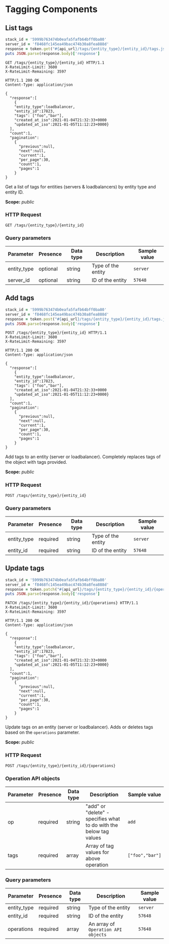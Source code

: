 # Tagging Components

## List tags

```ruby
stack_id = '5999b763474b0eafa5fafb64bff0ba80'
server_id = 'f8468fc145ea49bac474b30a8fea888d'
response = token.get("#{api_url}/tags/{entity_type}/{entity_id}/tags.json")
puts JSON.parse(response.body)['response']
```

```http
GET /tags/{entity_type}/{entity_id} HTTP/1.1
X-RateLimit-Limit: 3600
X-RateLimit-Remaining: 3597
```

```http
HTTP/1.1 200 OK
Content-Type: application/json

{
  "response":[
    {
	"entity_type":loadbalancer,                    
	"entity_id":17823,                      
	"tags": ["foo","bar"],
	"created_at_iso":2021-01-04T21:32:33+0000
	"updated_at_iso":2021-01-05T11:12:23+0000}
  ],
  "count":1,
  "pagination":
    {
      "previous":null,
      "next":null,
      "current":1,
      "per_page":30,
      "count":1,
      "pages":1
    }
}
```

Get a list of tags for entities (servers & loadbalancers) by entity type and entity ID.

<aside class="notice">
<b>Scope:</b> <i>public</i>
</aside>

### HTTP Request

`GET /tags/{entity_type}/{entity_id}`

### Query parameters

Parameter | Presence | Data type | Description |  Sample value
--------- | ------- | ------- |----------- |  -------
entity_type | optional | string | Type of the entity | `server`
server_id | optional | string | ID of the entity | `57648`

## Add tags

```ruby
stack_id = '5999b763474b0eafa5fafb64bff0ba80'
server_id = 'f8468fc145ea49bac474b30a8fea888d'
response = token.post("#{api_url}/tags/{entity_type}/{entity_id}/tags.json")
puts JSON.parse(response.body)['response']
```

```http
POST /tags/{entity_type}/{entity_id} HTTP/1.1
X-RateLimit-Limit: 3600
X-RateLimit-Remaining: 3597
```

```http
HTTP/1.1 200 OK
Content-Type: application/json

{
  "response":[
    {
	"entity_type":loadbalancer,                    
	"entity_id":17823,                      
	"tags": ["foo","bar"],
	"created_at_iso":2021-01-04T21:32:33+0000
	"updated_at_iso":2021-01-05T11:12:23+0000}
  ],
  "count":1,
  "pagination":
    {
      "previous":null,
      "next":null,
      "current":1,
      "per_page":30,
      "count":1,
      "pages":1
    }
}
```

Add tags to an entity (server or loadbalancer). Completely replaces tags of the object with tags provided.

<aside class="notice">
<b>Scope:</b> <i>public</i>
</aside>

### HTTP Request

`POST /tags/{entity_type}/{entity_id}`

### Query parameters

Parameter | Presence | Data type | Description |  Sample value
--------- | ------- | ------- |----------- |  -------
entity_type | required | string | Type of the entity | `server`
entity_id | required | string | ID of the entity | `57648`

## Update tags

```ruby
stack_id = '5999b763474b0eafa5fafb64bff0ba80'
server_id = 'f8468fc145ea49bac474b30a8fea888d'
response = token.patch("#{api_url}/tags/{entity_type}/{entity_id}/{operations}/tags.json")
puts JSON.parse(response.body)['response']
```

```http
PATCH /tags/{entity_type}/{entity_id}/{operations} HTTP/1.1
X-RateLimit-Limit: 3600
X-RateLimit-Remaining: 3597
```

```http
HTTP/1.1 200 OK
Content-Type: application/json

{
  "response":[
    {
	"entity_type":loadbalancer,                    
	"entity_id":17823,                      
	"tags": ["foo","bar"],
	"created_at_iso":2021-01-04T21:32:33+0000
	"updated_at_iso":2021-01-05T11:12:23+0000}
  ],
  "count":1,
  "pagination":
    {
      "previous":null,
      "next":null,
      "current":1,
      "per_page":30,
      "count":1,
      "pages":1
    }
}
```

Update tags on an entity (server or loadbalancer). Adds or deletes tags based on the `operations` parameter.

<aside class="notice">
<b>Scope:</b> <i>public</i>
</aside>

### HTTP Request

`POST /tags/{entity_type}/{entity_id}/{operations}`

### Operation API objects

Parameter | Presence | Data type | Description |  Sample value
--------- | ------- | ------- |----------- |  -------
op | required | string | "add" or "delete" - specifies what to do with the below tag values | `add`
tags | required | array | Array of tag values for above operation | `["foo","bar"]`


### Query parameters

Parameter | Presence | Data type | Description |  Sample value
--------- | ------- | ------- |----------- |  -------
entity_type | required | string | Type of the entity | `server`
entity_id | required | string | ID of the entity | `57648`
operations | required | array | An array of `Operation API objects` | `57648`


